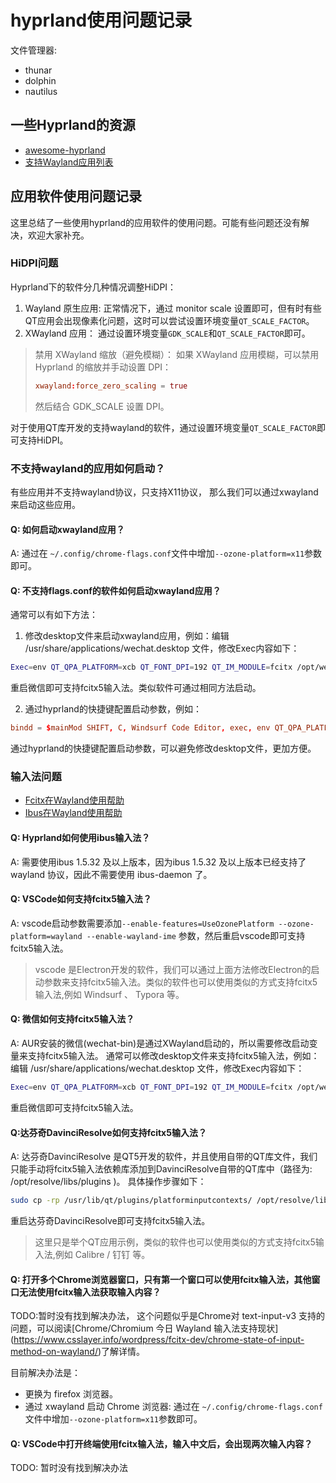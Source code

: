 # hyprland使用问题记录

文件管理器:
- thunar
- dolphin
- nautilus

## 一些Hyprland的资源

- [awesome-hyprland](https://github.com/hyprland-community/awesome-hyprland)
- [支持Wayland应用列表](https://wearewaylandnow.com/)

## 应用软件使用问题记录

这里总结了一些使用hyprland的应用软件的使用问题。可能有些问题还没有解决，欢迎大家补充。



### HiDPI问题

Hyprland下的软件分几种情况调整HiDPI：

1. Wayland 原生应用: 正常情况下，通过 monitor scale 设置即可，但有时有些QT应用会出现像素化问题，这时可以尝试设置环境变量`QT_SCALE_FACTOR`。
2. XWayland 应用： 通过设置环境变量`GDK_SCALE`和`QT_SCALE_FACTOR`即可。

> 禁用 XWayland 缩放（避免模糊）： 如果 XWayland 应用模糊，可以禁用 Hyprland 的缩放并手动设置 DPI：
> ```conf
> xwayland:force_zero_scaling = true
> ```
> 然后结合 GDK_SCALE 设置 DPI。



对于使用QT库开发的支持wayland的软件，通过设置环境变量`QT_SCALE_FACTOR`即可支持HiDPI。



### 不支持wayland的应用如何启动？
有些应用并不支持wayland协议，只支持X11协议， 那么我们可以通过xwayland来启动这些应用。

#### Q: 如何启动xwayland应用？

A: 通过在 `~/.config/chrome-flags.conf`文件中增加`--ozone-platform=x11`参数即可。

#### Q: 不支持flags.conf的软件如何启动xwayland应用？

通常可以有如下方法：

1. 修改desktop文件来启动xwayland应用，例如：编辑 /usr/share/applications/wechat.desktop 文件，修改Exec内容如下：
```bash
Exec=env QT_QPA_PLATFORM=xcb QT_FONT_DPI=192 QT_IM_MODULE=fcitx /opt/wechat/wechat %U
```
重启微信即可支持fcitx5输入法。类似软件可通过相同方法启动。

2. 通过hyprland的快捷键配置启动参数，例如：
```conf
bindd = $mainMod SHIFT, C, Windsurf Code Editor, exec, env QT_QPA_PLATFORM=xcb QT_FONT_DPI=192 QT_IM_MODULE=fcitx /opt/wechat/wechat

```
通过hyprland的快捷键配置启动参数，可以避免修改desktop文件，更加方便。


### 输入法问题

- [Fcitx在Wayland使用帮助](https://fcitx-im.org/wiki/Using_Fcitx_5_on_Wayland/zh-cn)
- [Ibus在Wayland使用帮助](https://github.com/ibus/ibus/wiki/WaylandDesktop)

#### Q: Hyprland如何使用ibus输入法？

A: 需要使用ibus 1.5.32 及以上版本，因为ibus 1.5.32 及以上版本已经支持了 wayland 协议，因此不需要使用 ibus-daemon 了。


#### Q: VSCode如何支持fcitx5输入法？

A: vscode启动参数需要添加`--enable-features=UseOzonePlatform --ozone-platform=wayland --enable-wayland-ime` 参数，然后重启vscode即可支持fcitx5输入法。

> vscode 是Electron开发的软件，我们可以通过上面方法修改Electron的启动参数来支持fcitx5输入法。类似的软件也可以使用类似的方式支持fcitx5输入法,例如 Windsurf 、 Typora 等。

#### Q: 微信如何支持fcitx5输入法？

A: AUR安装的微信(wechat-bin)是通过XWayland启动的，所以需要修改启动变量来支持fcitx5输入法。
通常可以修改desktop文件来支持fcitx5输入法，例如：
编辑 /usr/share/applications/wechat.desktop 文件，修改Exec内容如下：
```bash
Exec=env QT_QPA_PLATFORM=xcb QT_FONT_DPI=192 QT_IM_MODULE=fcitx /opt/wechat/wechat %U
```
重启微信即可支持fcitx5输入法。


#### Q:达芬奇DavinciResolve如何支持fcitx5输入法？

A: 达芬奇DavinciResolve 是QT5开发的软件，并且使用自带的QT库文件，我们只能手动将fcitx5输入法依赖库添加到DavinciResolve自带的QT库中（路径为: /opt/resolve/libs/plugins )。
具体操作步骤如下：
```bash
sudo cp -rp /usr/lib/qt/plugins/platforminputcontexts/ /opt/resolve/libs/plugins
```
重启达芬奇DavinciResolve即可支持fcitx5输入法。

> 这里只是举个QT应用示例，类似的软件也可以使用类似的方式支持fcitx5输入法,例如 Calibre / 钉钉 等。

#### Q: 打开多个Chrome浏览器窗口，只有第一个窗口可以使用fcitx输入法，其他窗口无法使用fcitx输入法获取输入内容？

TODO:暂时没有找到解决办法， 这个问题似乎是Chrome对 text-input-v3 支持的问题，可以阅读[Chrome/Chromium 今日 Wayland 输入法支持现状]  (https://www.csslayer.info/wordpress/fcitx-dev/chrome-state-of-input-method-on-wayland/)了解详情。

目前解决办法是：
- 更换为 firefox 浏览器。
- 通过 xwayland 启动 Chrome 浏览器: 通过在 `~/.config/chrome-flags.conf`文件中增加`--ozone-platform=x11`参数即可。

#### Q: VSCode中打开终端使用fcitx输入法，输入中文后，会出现两次输入内容？

TODO: 暂时没有找到解决办法
